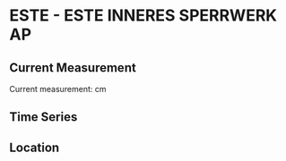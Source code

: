# ESTE - ESTE INNERES SPERRWERK AP

## Current Measurement

Current measurement: <Value topic="rivers/pegel-online/ESTE/ESTE-INNERES-SPERRWERK-AP/measurementValue"/> cm

## Time Series

<TimeSeries topic="rivers/pegel-online/ESTE/ESTE-INNERES-SPERRWERK-AP/measurementValue" period="week" />

## Location

<WorldMap>
  <Marker lat="53.5330250896054" lon="9.77675237091593" labelTopic="rivers/pegel-online/ESTE/ESTE-INNERES-SPERRWERK-AP/measurementValue" />
</WorldMap>
